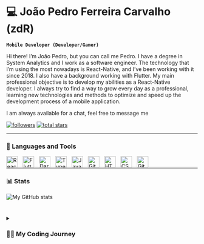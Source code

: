 # 💻 João Pedro Ferreira Carvalho (zdR)

**`Mobile Developer (Developer/Gamer)`**

Hi there!
I’m João Pedro, but you can call me Pedro. I have a degree in System Analytics and I work as a software engineer. The technology that I’m using the most nowadays is React-Native, and I’ve been working with it since 2018. I also have a background working with Flutter. My main professional objective is to develop my abilities as a React-Native developer. I always try to find a way to grow every day as a professional, learning new technologies and methods to optimize and speed up the development process of a mobile application.

I am always available for a chat, feel free to message me

   <p align="left">
        <a href="https://github.com/PedrozdR?tab=followers">
         <img alt="followers" title="Follow me on Github" src="https://custom-icon-badges.demolab.com/github/followers/PedrozdR?color=236ad3&labelColor=1155ba&style=for-the-badge&logo=person-add&label=Follow&logoColor=white"/></a>
      <a href="https://github.com/PedrozdR?tab=repositories&sort=stargazers">
         <img alt="total stars" title="Total stars on GitHub" src="https://custom-icon-badges.demolab.com/github/stars/PedrozdR?color=55960c&style=for-the-badge&labelColor=488207&logo=star"/></a>
   </p>

---

### 🧰 Languages and Tools

<img align="left" alt="React-Native" width="30px" style="padding-right:10px;" src="https://cdn.jsdelivr.net/gh/devicons/devicon/icons/react/react-original.svg" />
<img align="left" alt="Flutter" width="30px" style="padding-right:10px;" src="https://cdn.jsdelivr.net/gh/devicons/devicon/icons/flutter/flutter-original.svg" />
<img align="left" alt="Dart" width="30px" style="padding-right:10px;" src="https://cdn.jsdelivr.net/gh/devicons/devicon/icons/dart/dart-original.svg" />
<img align="left" alt="TypeScript" width="30px" style="padding-right:10px;" src="https://cdn.jsdelivr.net/gh/devicons/devicon/icons/typescript/typescript-plain.svg" />
<img align="left" alt="JavaScript" width="30px" style="padding-right:10px;" src="https://cdn.jsdelivr.net/gh/devicons/devicon/icons/javascript/javascript-plain.svg" />
<img align="left" alt="Git" width="30px" style="padding-right:10px;" src="https://cdn.jsdelivr.net/gh/devicons/devicon/icons/git/git-original.svg" />
<img align="left" alt="HTML" width="30px" style="padding-right:10px;" src="https://cdn.jsdelivr.net/gh/devicons/devicon/icons/html5/html5-plain.svg" />
<img align="left" alt="CSS" width="30px" style="padding-right:10px;" src="https://cdn.jsdelivr.net/gh/devicons/devicon/icons/css3/css3-plain.svg" />
<img align="left" alt="GitHub" width="30px" style="padding-right:10px;" src="https://cdn.jsdelivr.net/gh/devicons/devicon/icons/github/github-original.svg" />
<br />

---

### 📊 Stats

![My GitHub stats](https://github-readme-stats.vercel.app/api?username=PedrozdR&show_icons=true&theme=gruvbox)

#

<details>
 <summary><h3>👨‍💻 My Coding Journey</h3></summary>
  When I started my first job I didn't have much experience with React-Native and from the beginning, I worked for free and after 3 months they hired me, and together we made a lot of apps, some apps I made alone from scratch and others working on a team. After two years I made one of the biggest decisions in my career, it was to left my comfortable job to work with flutter without any knowledge. With Flutter, I've developed a school management app for more than thirty thousand users and another app for management schools' libraries. After working with flutter, I came back to react-native and worked in one of the biggest banks in Brazil, with more than eight million users. In this job, I worked in some teams, one to implement new features for the bank and the other team was to develop accessible features to People with visual impairment.

